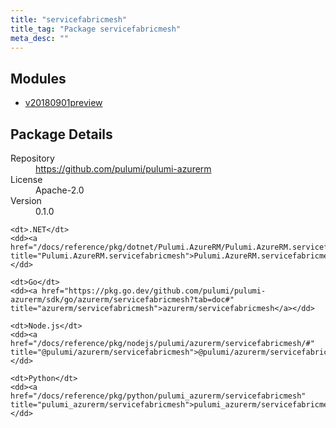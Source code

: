 ```yaml
---
title: "servicefabricmesh"
title_tag: "Package servicefabricmesh"
meta_desc: ""
---
```


<!-- WARNING: this file was generated by Pulumi Docs Generator. -->
<!-- Do not edit by hand unless you're certain you know what you are doing! -->



<h2 id="modules">Modules</h2>
<ul class="api">
    <li><a href="v20180901preview/" title="v20180901preview"><span class="symbol module"></span>v20180901preview</a></li>
</ul>

<h2 id="package-details">Package Details</h2>
<dl class="package-details">
	<dt>Repository</dt>
	<dd><a href="https://github.com/pulumi/pulumi-azurerm">https://github.com/pulumi/pulumi-azurerm</a></dd>
	<dt>License</dt>
	<dd>Apache-2.0</dd>
	<dt>Version</dt>
	<dd>0.1.0</dd>
</dl>



<dl class="tabular">

    <dt>.NET</dt>
    <dd><a href="/docs/reference/pkg/dotnet/Pulumi.AzureRM/Pulumi.AzureRM.servicefabricmesh.html" title="Pulumi.AzureRM.servicefabricmesh">Pulumi.AzureRM.servicefabricmesh</a></dd>

    <dt>Go</dt>
    <dd><a href="https://pkg.go.dev/github.com/pulumi/pulumi-azurerm/sdk/go/azurerm/servicefabricmesh?tab=doc#" title="azurerm/servicefabricmesh">azurerm/servicefabricmesh</a></dd>

    <dt>Node.js</dt>
    <dd><a href="/docs/reference/pkg/nodejs/pulumi/azurerm/servicefabricmesh/#" title="@pulumi/azurerm/servicefabricmesh">@pulumi/azurerm/servicefabricmesh</a></dd>

    <dt>Python</dt>
    <dd><a href="/docs/reference/pkg/python/pulumi_azurerm/servicefabricmesh" title="pulumi_azurerm/servicefabricmesh">pulumi_azurerm/servicefabricmesh</a></dd>

</dl>

